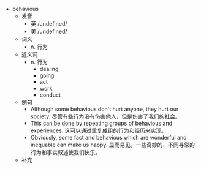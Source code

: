 - behavious
  - 发音
    - 英 /undefined/
    - 美 /undefined/
  - 词义
    - n. 行为
  - 近义词
    - n. 行为
      - dealing
      - going
      - act
      - work
      - conduct
  - 例句
    - Although some behavious don't hurt anyone, they hurt our society. 尽管有些行为没有伤害他人，但是伤害了我们的社会。
    - This can be done by repeating groups of behavious and experiences. 这可以通过重复成组的行为和经历来实现。
    - Obviously, some fact and behavious which are wonderful and inequable can make us happy. 显而易见，一些奇妙的、不同寻常的行为和事实叙述使我们快乐。
  - 补充